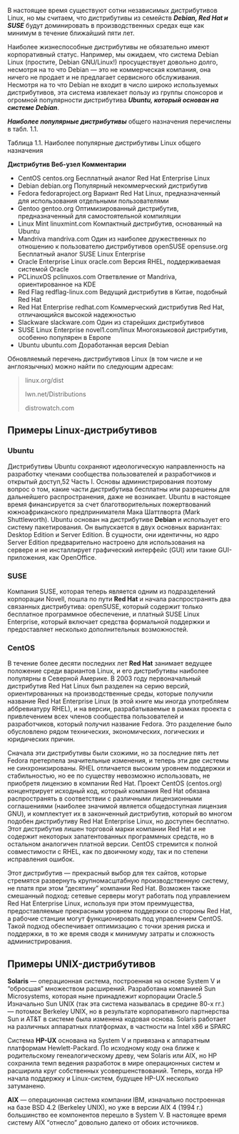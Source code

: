 В настоящее время существуют сотни независимых дистрибутивов Linux, но мы считаем, что дистрибутивы из семейств _**Debian, Red Hat и SUSE**_ будут доминировать в производственных средах еще как минимум в течение ближайший пяти лет.

Наиболее жизнеспособные дистрибутивы не обязательно имеют корпоративный статус. Например, мы ожидаем, что система Debian Linux (простите, Debian GNU/Linux!)
просуществует довольно долго, несмотря на то что Debian — это не коммерческая компания, она ничего не продает и не предлагает сервисного обслуживания. Несмотря на
то что Debian не входит в число широко используемых дистрибутивов, эта система извлекает пользу из группы спонсоров и огромной популярности дистрибутива _**Ubuntu,
который основан на системе Debian**_.

_**Наиболее популярные дистрибутивы**_ общего назначения перечислены в табл. 1.1.

Таблица 1.1. Наиболее популярные дистрибутивы Linux общего назначения

**Дистрибутив Веб-узел Комментарии**
- CentOS centos.org Бесплатный аналог Red Hat Enterprise Linux
- Debian debian.org Популярный некоммерческий дистрибутив
- Fedora fedoraproject.org Вариант Red Hat Linux, предназначенный для использования отдельными пользователями
- Gentoo gentoo.org Оптимизированный дистрибутив, предназначенный для самостоятельной компиляции
- Linux Mint linuxmint.com Компактный дистрибутив, основанный на Ubuntu
- Mandriva mandriva.com Один из наиболее дружественных по отношению к пользователю дистрибутивов openSUSE opensuse.org Бесплатный аналог SUSE Linux Enterprise
- Oracle Enterprise Linux oracle.com Версия RHEL, поддерживаемая системой Oracle
- PCLinuxOS pclinuxos.com Ответвление от Mandriva, ориентированное на KDE
- Red Flag redflag-linux.com Ведущий дистрибутив в Китае, подобный Red Hat
- Red Hat Enterprise redhat.com Коммерческий дистрибутив Red Hat, отличающийся высокой надежностью
- Slackware slackware.com Один из старейших дистрибутивов
- SUSE Linux Enterprise novel1.com/linux Многоязыковой дистрибутив, особенно популярен в Европе
- Ubuntu ubuntu.com Доработанная версия Debian

Обновляемый перечень дистрибутивов Linux (в том числе и не англоязычных)
можно найти по следующим адресам: 
> linux.org/dist
> 
> lwn.net/Distributions
> 
> distrowatch.com

## Примеры Linux-дистрибутивов
### Ubuntu
Дистрибутивы Ubuntu сохраняют идеологическую направленность на разработку членами сообщества пользователей и разработчиков и открытый доступ,52 Часть I. Основы администрирования
поэтому вопрос о том, какие части дистрибутива бесплатны или разрешены для дальнейшего распространения, даже не возникает. Ubuntu в настоящее время финансируется за счет благотворительных пожертвований южноафриканского предпринимателя Мака Шаттлворта (Mark Shuttleworth).
Ubuntu основан на дистрибутиве **Debian** и использует его систему пакетирования. Он выпускается в двух основных вариантах: Desktop Edition и Server Edition. В сущности, они идентичны, но ядро Server Edition предварительно настроено для использования на сервере и не инсталлирует графический интерфейс (GUI) или такие GUI-приложения, как OpenOffice.

### SUSE
Компания SUSE, которая теперь является одним из подразделений корпорации Novell, пошла по пути **Red Hat** и начала распространять два связанных дистрибутива: openSUSE, который содержит только бесплатное программное обеспечение, и платный SUSE Linux Enterprise, который включает средства формальной поддержки и предоставляет несколько дополнительных возможностей.

### CentOS
В течение более десяти последних лет **Red Hat** занимает ведущее положение среди вариантов Linux, и его дистрибутивы наиболее популярны в Северной Америке. В 2003 году первоначальный дистрибутив Red Hat Linux был разделен на серию версий, ориентированных на производственные среды, которые получили название Red Hat Enterprise Linux (в этой книге мы иногда употребляем аббревиатуру RHEL), и на версии, разрабатываемые в рамках проекта с привлечением всех членов сообщества пользователей и разработчиков, который получил название Fedora. Это разделение было обусловлено рядом технических, экономических, логических и юридических причин.

Сначала эти дистрибутивы были схожими, но за последние пять лет Fedora претерпела значительные изменения, и теперь эти две системы не синхронизированы. RHEL отличается высоким уровнем поддержки и стабильностью, но ее по существу невозможно использовать, не приобретя лицензию в компании Red Hat. Проект CentOS (centos.org) концентрирует исходный код, который компания Red Hat обязана распространять в соответствии с различными лицензионными соглашениями (наиболее значимой является общедоступная лицензия GNU), и комплектует их в законченный дистрибутив, который во многом подобен дистрибутиву Red Hat Enterprise Linux, но доступен бесплатно. Этот дистрибутив лишен торговой марки компании Red Hat и не содержит некоторых запатентованных программных средств, но в остальном аналогичен платной версии. CentOS стремится к полной совместимости с RHEL, как по двоичному коду, так и по степени исправления ошибок.

Этот дистрибутив — прекрасный выбор для тех сайтов, которые стремятся развернуть крупномасштабную производственную систему, не платя при этом “десятину” компании Red Hat. Возможен также смешанный подход: сетевые серверы могут работать под управлением Red Hat Enterprise Linux, используя при этом преимущества, предоставляемые прекрасным уровнем поддержки со стороны Red Hat, а рабочие станции могут функционировать под управлением CentOS. Такой подход обеспечивает оптимизацию с точки зрения риска и поддержки, в то же время сводя к минимуму затраты и сложность администрирования.

## Примеры UNIX-дистрибутивов
**Solaris** — операционная система, построенная на основе System V и “обросшая” множеством расширений. Разработана компанией Sun Microsystems, которая ныне принадлежит корпорации Oracle.5 Изначально Sun UNIX (так эта система называлась в средине 80-х гг.) — потомок Berkeley UNIX, но в результате корпоративного партнерства Sun и AT&T в системе была изменена кодовая основа. Solaris работает на различных аппаратных платформах, в частности на Intel х86 и SPARC

Система **HP-UX** основана на System V и привязана к аппаратным платформам
Hewlett-Packard. По исходному коду она ближе к родительскому генеалогическому древу, чем Solaris или АIХ, но HP сохранила темп ведения разработок
в мире операционных систем и расширила круг собственных усовершенствований. Теперь, когда HP начала поддержку и Linux-систем, будущее HP-UX
несколько затуманено.

**AIX** — операционная система компании IBM, изначально построенная на базе BSD 4.2 (Berkeley UNIX), но уже в версии AIX 4 (1994 г.) большинство ее
компонентов перешло в System V. В настоящее время систему AIX “отнесло” довольно далеко от обоих источников.
